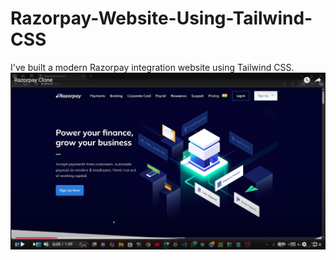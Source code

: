 # Razorpay-Website-Using-Tailwind-CSS
I've built a modern Razorpay integration website using Tailwind CSS.
[![Project Preview](https://github.com/ashishmaurya73/Razorpay-Website-Using-Tailwind-CSS/blob/main/Razorpay.png)](https://youtu.be/CVnK6EqzJEI)
